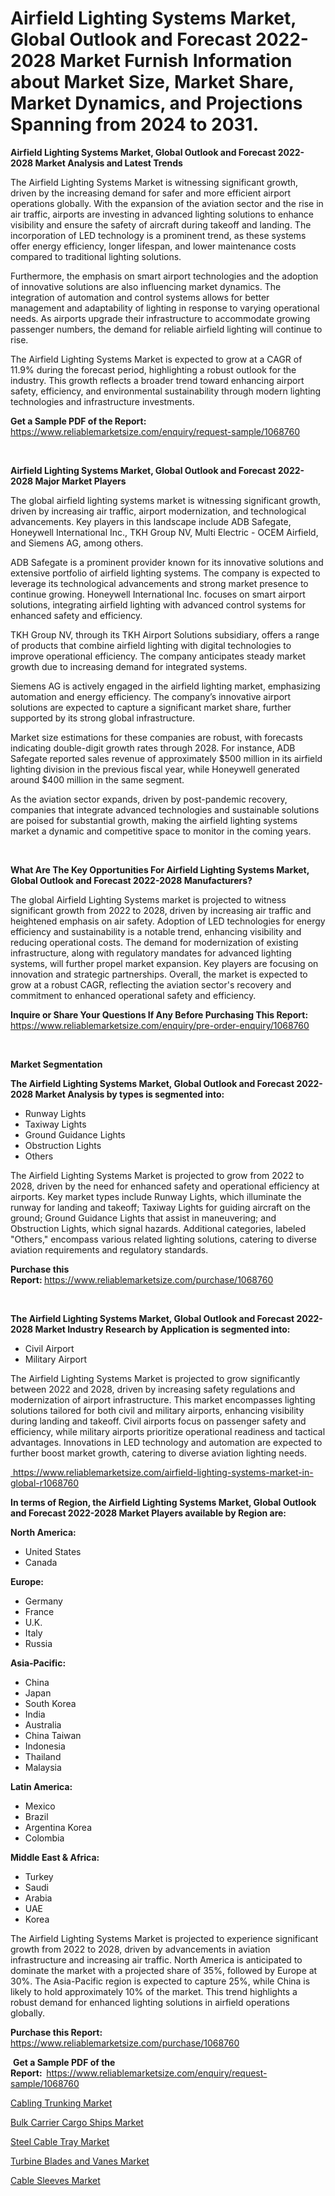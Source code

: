 <p><h1>Airfield Lighting Systems Market, Global Outlook and Forecast 2022-2028 Market Furnish Information about Market Size, Market Share, Market Dynamics, and Projections Spanning from 2024 to 2031.</h1></p><p><strong>Airfield Lighting Systems Market, Global Outlook and Forecast 2022-2028 Market Analysis and Latest Trends</strong></p>
<p><p>The Airfield Lighting Systems Market is witnessing significant growth, driven by the increasing demand for safer and more efficient airport operations globally. With the expansion of the aviation sector and the rise in air traffic, airports are investing in advanced lighting solutions to enhance visibility and ensure the safety of aircraft during takeoff and landing. The incorporation of LED technology is a prominent trend, as these systems offer energy efficiency, longer lifespan, and lower maintenance costs compared to traditional lighting solutions.</p><p>Furthermore, the emphasis on smart airport technologies and the adoption of innovative solutions are also influencing market dynamics. The integration of automation and control systems allows for better management and adaptability of lighting in response to varying operational needs. As airports upgrade their infrastructure to accommodate growing passenger numbers, the demand for reliable airfield lighting will continue to rise. </p><p>The Airfield Lighting Systems Market is expected to grow at a CAGR of 11.9% during the forecast period, highlighting a robust outlook for the industry. This growth reflects a broader trend toward enhancing airport safety, efficiency, and environmental sustainability through modern lighting technologies and infrastructure investments.</p></p>
<p><strong>Get a Sample PDF of the Report:&nbsp;</strong> <a href="https://www.reliablemarketsize.com/enquiry/request-sample/1068760?utm_campaign=1884&utm_medium=2&utm_source=Github&utm_content=ia&utm_term=25122024&utm_id=airfield-lighting-systems-market-global-outlook-and-forecast-2022-2028">https://www.reliablemarketsize.com/enquiry/request-sample/1068760</a></p>
<p>&nbsp;</p>
<p><strong>Airfield Lighting Systems Market, Global Outlook and Forecast 2022-2028 Major Market Players</strong></p>
<p><p>The global airfield lighting systems market is witnessing significant growth, driven by increasing air traffic, airport modernization, and technological advancements. Key players in this landscape include ADB Safegate, Honeywell International Inc., TKH Group NV, Multi Electric - OCEM Airfield, and Siemens AG, among others.</p><p>ADB Safegate is a prominent provider known for its innovative solutions and extensive portfolio of airfield lighting systems. The company is expected to leverage its technological advancements and strong market presence to continue growing. Honeywell International Inc. focuses on smart airport solutions, integrating airfield lighting with advanced control systems for enhanced safety and efficiency.</p><p>TKH Group NV, through its TKH Airport Solutions subsidiary, offers a range of products that combine airfield lighting with digital technologies to improve operational efficiency. The company anticipates steady market growth due to increasing demand for integrated systems. </p><p>Siemens AG is actively engaged in the airfield lighting market, emphasizing automation and energy efficiency. The company’s innovative airport solutions are expected to capture a significant market share, further supported by its strong global infrastructure.</p><p>Market size estimations for these companies are robust, with forecasts indicating double-digit growth rates through 2028. For instance, ADB Safegate reported sales revenue of approximately $500 million in its airfield lighting division in the previous fiscal year, while Honeywell generated around $400 million in the same segment.</p><p>As the aviation sector expands, driven by post-pandemic recovery, companies that integrate advanced technologies and sustainable solutions are poised for substantial growth, making the airfield lighting systems market a dynamic and competitive space to monitor in the coming years.</p></p>
<p>&nbsp;</p>
<p><strong>What Are The Key Opportunities For Airfield Lighting Systems Market, Global Outlook and Forecast 2022-2028 Manufacturers?</strong></p>
<p><p>The global Airfield Lighting Systems market is projected to witness significant growth from 2022 to 2028, driven by increasing air traffic and heightened emphasis on air safety. Adoption of LED technologies for energy efficiency and sustainability is a notable trend, enhancing visibility and reducing operational costs. The demand for modernization of existing infrastructure, along with regulatory mandates for advanced lighting systems, will further propel market expansion. Key players are focusing on innovation and strategic partnerships. Overall, the market is expected to grow at a robust CAGR, reflecting the aviation sector's recovery and commitment to enhanced operational safety and efficiency.</p></p>
<p><strong>Inquire or Share Your Questions If Any Before Purchasing This Report:</strong> <a href="https://www.reliablemarketsize.com/enquiry/pre-order-enquiry/1068760?utm_campaign=1884&utm_medium=2&utm_source=Github&utm_content=ia&utm_term=25122024&utm_id=airfield-lighting-systems-market-global-outlook-and-forecast-2022-2028">https://www.reliablemarketsize.com/enquiry/pre-order-enquiry/1068760</a></p>
<p>&nbsp;</p>
<p><strong>Market Segmentation</strong></p>
<p><strong>The Airfield Lighting Systems Market, Global Outlook and Forecast 2022-2028 Market Analysis by types is segmented into:</strong></p>
<p><ul><li>Runway Lights</li><li>Taxiway Lights</li><li>Ground Guidance Lights</li><li>Obstruction Lights</li><li>Others</li></ul></p>
<p><p>The Airfield Lighting Systems Market is projected to grow from 2022 to 2028, driven by the need for enhanced safety and operational efficiency at airports. Key market types include Runway Lights, which illuminate the runway for landing and takeoff; Taxiway Lights for guiding aircraft on the ground; Ground Guidance Lights that assist in maneuvering; and Obstruction Lights, which signal hazards. Additional categories, labeled "Others," encompass various related lighting solutions, catering to diverse aviation requirements and regulatory standards.</p></p>
<p><strong>Purchase this Report:&nbsp;</strong><a href="https://www.reliablemarketsize.com/purchase/1068760?utm_campaign=1884&utm_medium=2&utm_source=Github&utm_content=ia&utm_term=25122024&utm_id=airfield-lighting-systems-market-global-outlook-and-forecast-2022-2028">https://www.reliablemarketsize.com/purchase/1068760</a></p>
<p>&nbsp;</p>
<p><strong>The Airfield Lighting Systems Market, Global Outlook and Forecast 2022-2028 Market Industry Research by Application is segmented into:</strong></p>
<p><ul><li>Civil Airport</li><li>Military Airport</li></ul></p>
<p><p>The Airfield Lighting Systems Market is projected to grow significantly between 2022 and 2028, driven by increasing safety regulations and modernization of airport infrastructure. This market encompasses lighting solutions tailored for both civil and military airports, enhancing visibility during landing and takeoff. Civil airports focus on passenger safety and efficiency, while military airports prioritize operational readiness and tactical advantages. Innovations in LED technology and automation are expected to further boost market growth, catering to diverse aviation lighting needs.</p></p>
<p><a href="https://www.reliablemarketsize.com/airfield-lighting-systems-market-in-global-r1068760?utm_campaign=1884&utm_medium=2&utm_source=Github&utm_content=ia&utm_term=25122024&utm_id=airfield-lighting-systems-market-global-outlook-and-forecast-2022-2028">&nbsp;https://www.reliablemarketsize.com/airfield-lighting-systems-market-in-global-r1068760</a></p>
<p><strong>In terms of Region, the Airfield Lighting Systems Market, Global Outlook and Forecast 2022-2028 Market Players available by Region are:</strong></p>
<p>
    <p> <strong> North America: </strong>
        <ul>
            <li>United States</li>
            <li>Canada</li>
        </ul>
        </p> 
    <p> <strong> Europe: </strong>
        <ul>
            <li>Germany</li>
            <li>France</li>
            <li>U.K.</li>
            <li>Italy</li>
            <li>Russia</li>
        </ul>
        </p> 
    <p> <strong> Asia-Pacific: </strong>
        <ul>
            <li>China</li>
            <li>Japan</li>
            <li>South Korea</li>
            <li>India</li>
            <li>Australia</li>
            <li>China Taiwan</li>
            <li>Indonesia</li>
            <li>Thailand</li>
            <li>Malaysia</li>
        </ul>
        </p> 
    <p> <strong> Latin America: </strong>
        <ul>
            <li>Mexico</li>
            <li>Brazil</li>
            <li>Argentina Korea</li>
            <li>Colombia</li>
        </ul>
        </p> 
    <p> <strong> Middle East & Africa: </strong>
        <ul>
            <li>Turkey</li>
            <li>Saudi</li>
            <li>Arabia</li>
            <li>UAE</li>
            <li>Korea</li>
        </ul>
    </p>
    </p>
<p><p>The Airfield Lighting Systems Market is projected to experience significant growth from 2022 to 2028, driven by advancements in aviation infrastructure and increasing air traffic. North America is anticipated to dominate the market with a projected share of 35%, followed by Europe at 30%. The Asia-Pacific region is expected to capture 25%, while China is likely to hold approximately 10% of the market. This trend highlights a robust demand for enhanced lighting solutions in airfield operations globally.</p></p>
<p><strong>Purchase this Report: </strong><a href="https://www.reliablemarketsize.com/purchase/1068760?utm_campaign=1884&utm_medium=2&utm_source=Github&utm_content=ia&utm_term=25122024&utm_id=airfield-lighting-systems-market-global-outlook-and-forecast-2022-2028">https://www.reliablemarketsize.com/purchase/1068760</a></p>
<p>&nbsp;<strong>Get a Sample PDF of the Report:&nbsp;&nbsp;</strong><a href="https://www.reliablemarketsize.com/enquiry/request-sample/1068760?utm_campaign=1884&utm_medium=2&utm_source=Github&utm_content=ia&utm_term=25122024&utm_id=airfield-lighting-systems-market-global-outlook-and-forecast-2022-2028">https://www.reliablemarketsize.com/enquiry/request-sample/1068760</a></p>
<p><strong></strong></p>
<p><p><a href="https://www.linkedin.com/pulse/global-cabling-trunking-market-set-expansion-projected-ebqyf?utm_campaign=1884&utm_medium=2&utm_source=Github&utm_content=ia&utm_term=25122024&utm_id=airfield-lighting-systems-market-global-outlook-and-forecast-2022-2028">Cabling Trunking Market</a></p><p><a href="https://www.linkedin.com/pulse/bulk-carrier-cargo-ships-market-scope-offering-deep-fjo5c?utm_campaign=1884&utm_medium=2&utm_source=Github&utm_content=ia&utm_term=25122024&utm_id=airfield-lighting-systems-market-global-outlook-and-forecast-2022-2028">Bulk Carrier Cargo Ships Market</a></p><p><a href="https://www.linkedin.com/pulse/global-perspective-steel-cable-tray-market-aforecastcagr-mlbof?utm_campaign=1884&utm_medium=2&utm_source=Github&utm_content=ia&utm_term=25122024&utm_id=airfield-lighting-systems-market-global-outlook-and-forecast-2022-2028">Steel Cable Tray Market</a></p><p><a href="https://www.linkedin.com/pulse/turbine-blades-vanes-market-projected-cagr-117-from-2024-c9hff?utm_campaign=1884&utm_medium=2&utm_source=Github&utm_content=ia&utm_term=25122024&utm_id=airfield-lighting-systems-market-global-outlook-and-forecast-2022-2028">Turbine Blades and Vanes Market</a></p><p><a href="https://www.linkedin.com/pulse/cable-sleeves-market-scope-shows-upward-growth-projected-skgqf?utm_campaign=1884&utm_medium=2&utm_source=Github&utm_content=ia&utm_term=25122024&utm_id=airfield-lighting-systems-market-global-outlook-and-forecast-2022-2028">Cable Sleeves Market</a></p></p>
